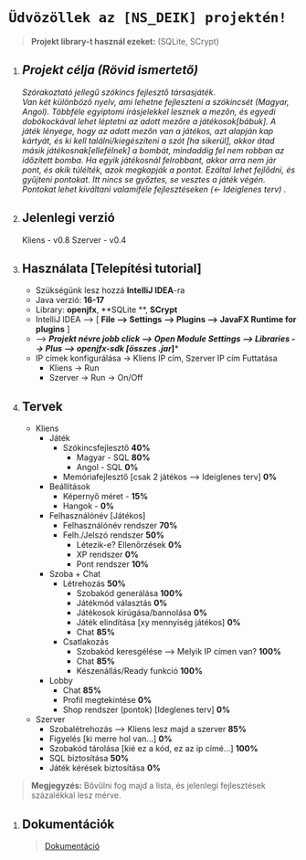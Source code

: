 ﻿# `Üdvözöllek az [NS_DEIK] projektén!`

> **Projekt library-t használ ezeket:** (SQLite, SCrypt) 

 1. ## *Projekt célja (Rövid ismertető)*
	 *Szórakoztató jellegű szókincs fejlesztő társasjáték.  
	 Van két különböző nyelv, ami lehetne fejleszteni a szókincsét (Magyar, Angol). 
	 Többféle egyiptomi írásjelekkel lesznek a mezőn, és egyedi dobókockával lehet léptetni az adott mezőre a játékosok[bábuk]. 
	 A játék lényege, hogy az adott mezőn van a játékos, azt alapján kap kártyát, és ki kell találni/kiegészíteni a szót [ha sikerül], akkor átad másik játékosnak[ellefélnek] a bombát, mindaddig fel nem robban az időzített bomba. 
	 Ha egyik játékosnál felrobbant, akkor arra nem jár pont, és akik túlélték, azok megkapják a pontot. Ezáltal lehet fejlődni, és gyűjteni pontokat. Itt nincs se győztes, se vesztes a játék végén. 
	 Pontokat lehet kiváltani valamiféle fejlesztéseken (<- Ideiglenes terv) .*  
 
 2. ## Jelenlegi verzió
	Kliens - v0.8
	Szerver - v0.4
 3. ## Használata [Telepítési tutorial]
	- Szükségünk lesz hozzá **IntelliJ IDEA**-ra
	- Java verzió: **16-17**
	- Library: **openjfx**, **SQLite **, **SCrypt**
	- IntelliJ IDEA --> [ **File --> Settings --> Plugins --> JavaFX Runtime for plugins** ]
	-    --> ***Projekt névre jobb click --> Open Module Settings --> Libraries --> Plus --> openjfx-sdk [összes .jar*]***
	- IP címek konfigurálása -> Kliens IP cím, Szerver IP cím
	 Futtatása
		- Kliens -> Run
		- Szerver -> Run -> On/Off

 4. ## Tervek

	 - Kliens
		 - Játék
			 - Szókincsfejlesztő  **40%**
				 - Magyar - SQL **80%**
				 - Angol - SQL **0%**
			- Memóriafejlesztő [csak 2 játékos --> Ideiglenes terv] **0%**
		 - Beállítások
			 - Képernyő méret - **15%**
			 - Hangok - **0%**
		 - Felhasználónév [Játékos]
    		 - Felhasználónév rendszer **70%**
			 - Felh./Jelszó rendszer **50%**
				 - Létezik-e? Ellenőrzések **0%**
				 - XP rendszer **0%**
				 - Pont rendszer **10%**
		 - Szoba + Chat
			 - Létrehozás **50%**
				 - Szobakód generálása **100%**
				 - Játékmód választás **0%**
				 - Játékosok kirúgása/bannolása **0%**
				 - Játék elindítása [xy mennyiség játékos] **0%**
				 - Chat **85%**
			 - Csatlakozás
				 - Szobakód keresgélése --> Melyik IP címen van? **100%**
				 - Chat **85%**
				 - Készenállás/Ready funkció  **100%**
		 - Lobby
			 - Chat **85%**
			 - Profil megtekintése **0%**
			 - Shop rendszer (pontok) [Ideglenes terv] **0%**
	 - Szerver
		 - Szobalétrehozás --> Kliens lesz majd a szerver **85%**
		 - Figyelés [ki merre hol van...] **0%**
		 - Szobakód tárolása [kié ez a kód, ez az ip címé...] **100%**
		 - SQL biztosítása **50%**
		 - Játék kérések biztosítása **0%**
		 
> **Megjegyzés:** Bővűlni fog majd a lista, és jelenlegi fejlesztések százalékkal lesz mérve.
1. ## Dokumentációk
   > [Dokumentáció](https://github.com/NSdeIK/Prog2/blob/main/Dokumentacio/Dokumentaciok.md)


